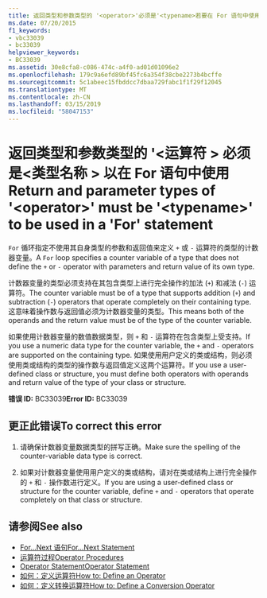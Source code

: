 ```yaml
---
title: 返回类型和参数类型的 '<operator>'必须是'<typename>若要在 For 语句中使用
ms.date: 07/20/2015
f1_keywords:
- vbc33039
- bc33039
helpviewer_keywords:
- BC33039
ms.assetid: 30e8cfa8-c086-474c-a4f0-ad01d01096e2
ms.openlocfilehash: 179c9a6efd89bf45fc6a354f38cbe2273b4bcffe
ms.sourcegitcommit: 5c1abeec15fbddcc7dbaa729fabc1f1f29f12045
ms.translationtype: MT
ms.contentlocale: zh-CN
ms.lasthandoff: 03/15/2019
ms.locfileid: "58047153"
---
```

# <a name="return-and-parameter-types-of-operator-must-be-typename-to-be-used-in-a-for-statement"></a><span data-ttu-id="e7839-102">返回类型和参数类型的 '\<运算符 > 必须是\<类型名称 > 以在 For 语句中使用</span><span class="sxs-lookup"><span data-stu-id="e7839-102">Return and parameter types of '\<operator>' must be '\<typename>' to be used in a 'For' statement</span></span>
<span data-ttu-id="e7839-103">`For` 循环指定不使用其自身类型的参数和返回值来定义 `+` 或 `-` 运算符的类型的计数器变量。</span><span class="sxs-lookup"><span data-stu-id="e7839-103">A `For` loop specifies a counter variable of a type that does not define the `+` or `-` operator with parameters and return value of its own type.</span></span>  
  
 <span data-ttu-id="e7839-104">计数器变量的类型必须支持在其包含类型上进行完全操作的加法 (`+`) 和减法 (`-`) 运算符。</span><span class="sxs-lookup"><span data-stu-id="e7839-104">The counter variable must be of a type that supports addition (`+`) and subtraction (`-`) operators that operate completely on their containing type.</span></span> <span data-ttu-id="e7839-105">这意味着操作数与返回值必须为计数器变量的类型。</span><span class="sxs-lookup"><span data-stu-id="e7839-105">This means both of the operands and the return value must be of the type of the counter variable.</span></span>  
  
 <span data-ttu-id="e7839-106">如果使用计数器变量的数值数据类型，则 `+` 和 `-` 运算符在包含类型上受支持。</span><span class="sxs-lookup"><span data-stu-id="e7839-106">If you use a numeric data type for the counter variable, the `+` and `-` operators are supported on the containing type.</span></span> <span data-ttu-id="e7839-107">如果使用用户定义的类或结构，则必须使用类或结构的类型的操作数与返回值定义这两个运算符。</span><span class="sxs-lookup"><span data-stu-id="e7839-107">If you use a user-defined class or structure, you must define both operators with operands and return value of the type of your class or structure.</span></span>  
  
 <span data-ttu-id="e7839-108">**错误 ID:** BC33039</span><span class="sxs-lookup"><span data-stu-id="e7839-108">**Error ID:** BC33039</span></span>  
  
## <a name="to-correct-this-error"></a><span data-ttu-id="e7839-109">更正此错误</span><span class="sxs-lookup"><span data-stu-id="e7839-109">To correct this error</span></span>  
  
1.  <span data-ttu-id="e7839-110">请确保计数器变量数据类型的拼写正确。</span><span class="sxs-lookup"><span data-stu-id="e7839-110">Make sure the spelling of the counter-variable data type is correct.</span></span>  
  
2.  <span data-ttu-id="e7839-111">如果对计数器变量使用用户定义的类或结构，请对在类或结构上进行完全操作的 `+` 和 `-` 操作数进行定义。</span><span class="sxs-lookup"><span data-stu-id="e7839-111">If you are using a user-defined class or structure for the counter variable, define `+` and `-` operators that operate completely on that class or structure.</span></span>  
  
## <a name="see-also"></a><span data-ttu-id="e7839-112">请参阅</span><span class="sxs-lookup"><span data-stu-id="e7839-112">See also</span></span>

- [<span data-ttu-id="e7839-113">For...Next 语句</span><span class="sxs-lookup"><span data-stu-id="e7839-113">For...Next Statement</span></span>](../../visual-basic/language-reference/statements/for-next-statement.md)
- [<span data-ttu-id="e7839-114">运算符过程</span><span class="sxs-lookup"><span data-stu-id="e7839-114">Operator Procedures</span></span>](../../visual-basic/programming-guide/language-features/procedures/operator-procedures.md)
- [<span data-ttu-id="e7839-115">Operator Statement</span><span class="sxs-lookup"><span data-stu-id="e7839-115">Operator Statement</span></span>](../../visual-basic/language-reference/statements/operator-statement.md)
- [<span data-ttu-id="e7839-116">如何：定义运算符</span><span class="sxs-lookup"><span data-stu-id="e7839-116">How to: Define an Operator</span></span>](../../visual-basic/programming-guide/language-features/procedures/how-to-define-an-operator.md)
- [<span data-ttu-id="e7839-117">如何：定义转换运算符</span><span class="sxs-lookup"><span data-stu-id="e7839-117">How to: Define a Conversion Operator</span></span>](../../visual-basic/programming-guide/language-features/procedures/how-to-define-a-conversion-operator.md)
